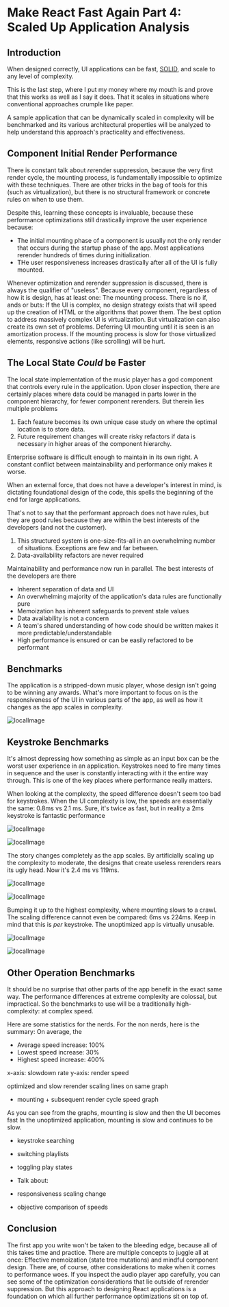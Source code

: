 # Make React Fast Again Part 4: Scaled Up Application Analysis

## Introduction

When designed correctly, UI applications can be fast, [SOLID](https://en.wikipedia.org/wiki/SOLID), and scale to any level of complexity.

This is the last step, where I put my money where my mouth is and prove that this works as well as I say it does. That it scales in situations where conventional approaches crumple like paper.

A sample application that can be dynamically scaled in complexity will be benchmarked and its various architectural properties will be analyzed to help understand this approach's practicality and effectiveness.

## Component Initial Render Performance

There is constant talk about *re*render suppression, because the very first render cycle, the mounting process, is fundamentally impossible to optimize with these techniques. There are other tricks in the bag of tools for this (such as virtualization), but there is no structural framework or concrete rules on when to use them.

Despite this, learning these concepts is invaluable, because these performance optimizations still drastically improve the user experience because:

- The initial mounting phase of a component is usually not the only render that occurs during the startup phase of the app. Most applications rerender hundreds of times during initialization.
- THe user responsiveness increases drastically after all of the UI is fully mounted.

Whenever optimization and rerender suppression is discussed, there is always the qualifier of "useless". Because every component, regardless of how it is design, has at least one: The mounting process. There is no if, ands or buts: If the UI is complex, no design strategy exists that will speed up the creation of HTML or the algorithms that power them. The best option to address massively complex UI is virtualization. But virtualization can also create its own set of problems. Deferring UI mounting until it is seen is an amortization process. If the mounting process is slow for those virtualized elements, responsive actions (like scrolling) will be hurt.

## The Local State *Could* be Faster

The local state implementation of the music player has a god component that controls every rule in the application. Upon closer inspection, there are certainly places where data could be managed in parts lower in the component hierarchy, for fewer component rerenders. But therein lies multiple problems

1. Each feature becomes its own unique case study on where the optimal location is to store data.
2. Future requirement changes will create risky refactors if data is necessary in higher areas of the component hierarchy.

Enterprise software is difficult enough to maintain in its own right. A constant conflict between maintainability and performance only makes it worse.

When an external force, that does not have a developer's interest in mind, is dictating foundational design of the code, this spells the beginning of the end for large applications.

That's not to say that the performant approach does not have rules, but they are good rules because they are within the best interests of the developers (and not the customer).

1. This structured system is one-size-fits-all in an overwhelming number of situations. Exceptions are few and far between.
2. Data-availability refactors are never required

Maintainability and performance now run in parallel. The best interests of the developers are there

- Inherent separation of data and UI
- An overwhelming majority of the application's data rules are functionally pure
- Memoization has inherent safeguards to prevent stale values
- Data availability is not a concern
- A team's shared understanding of how code should be written makes it more predictable/understandable
- High performance is ensured or can be easily refactored to be performant

## Benchmarks

The application is a stripped-down music player, whose design isn't going to be winning any awards. What's more important to focus on is the responsiveness of the UI in various parts of the app, as well as how it changes as the app scales in complexity.

![localImage](./resources/pt4-fig-7.png)

## Keystroke Benchmarks

It's almost depressing how something as simple as an input box can be the worst user experience in an application. Keystrokes need to fire many times in sequence and the user is constantly interacting with it the entire way through. This is one of the key places where performance really matters.

When looking at the complexity, the speed difference doesn't seem too bad for keystrokes. When the UI complexity is low, the speeds are essentially the same: 0.8ms vs 2.1 ms. Sure, it's twice as fast, but in reality a 2ms keystroke is fantastic performance

![localImage](./resources/pt4-fig-6.png)

![localImage](./resources/pt4-fig-5.png)

The story changes completely as the app scales. By artificially scaling up the complexity to moderate, the designs that create useless rerenders rears its ugly head. Now it's 2.4 ms vs 119ms.

![localImage](./resources/pt4-fig-3.png)

![localImage](./resources/pt4-fig-4.png)

Bumping it up to the highest complexity, where mounting slows to a crawl. The scaling difference cannot even be compared: 6ms vs 224ms. Keep in mind that this is *per* keystroke. The unoptimized app is virtually unusable.

![localImage](./resources/pt4-fig-1.png)

![localImage](./resources/pt4-fig-2.png)

## Other Operation Benchmarks

It should be no surprise that other parts of the app benefit in the exact same way. The performance differences at extreme complexity are colossal, but impractical. So the benchmarks to use will be a traditionally high-complexity: at complex speed.

Here are some statistics for the nerds. For the non nerds, here is the summary: On average, the 
- Average speed increase: 100%
- Lowest speed increase: 30%
- Highest speed increase: 400%

x-axis: slowdown rate
y-axis: render speed

optimized and slow rerender scaling lines on same graph

- mounting + subsequent render cycle speed graph

As you can see from the graphs, mounting is slow and then the UI becomes fast
In the unoptimized application, mounting is slow and continues to be slow.

- keystroke searching
- switching playlists
- toggling play states

- Talk about:

- responsiveness scaling change
- objective comparison of speeds

## Conclusion

The first app you write won't be taken to the bleeding edge, because all of this takes time and practice. There are multiple concepts to juggle all at once: Effective memoization (state tree mutations) and mindful component design. There are, of course, other considerations to make when it comes to performance woes. If you inspect the audio player app carefully, you can see some of the optimization considerations that lie outside of rerender suppression. But this approach to designing React applications is a foundation on which all further performance optimizations sit on top of.
